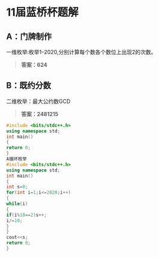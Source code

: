 # 11届蓝桥杯题解
## A：门牌制作
一维枚举:枚举1–2020,分别计算每个数各个数位上出现2的次数。
>**答案：624**
## B：既约分数
二维枚举：最大公约数GCD
>**答案：2481215**
```C++
#include <bits/stdc++.h>
using namespace std;
int main()
{
return 0;
}
A循环枚举
#include <bits/stdc++.h>
using namespace std;
int main()
{
int s=0;
for(int i=1;i<=2020;i++)
{
while(i)
{
if(i%10==2)s++;
i/=10;
}
}
cout<<s;
return 0;
}
```
